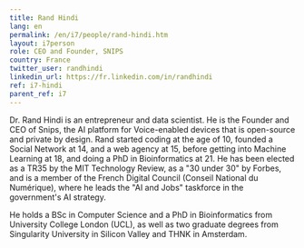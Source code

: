 ```yaml
---
title: Rand Hindi
lang: en
permalink: /en/i7/people/rand-hindi.htm
layout: i7person
role: CEO and Founder, SNIPS 
country: France
twitter_user: randhindi 
linkedin_url: https://fr.linkedin.com/in/randhindi
ref: i7-hindi
parent_ref: i7
---
```

Dr. Rand Hindi is an entrepreneur and data scientist. He is the Founder and CEO of Snips, the AI platform for Voice-enabled devices that is open-source and private by design.
Rand started coding at the age of 10, founded a Social Network at 14, and a web agency at 15, before getting into Machine Learning at 18, and doing a PhD in Bioinformatics at 21.
He has been elected as a TR35 by the MIT Technology Review, as a "30 under 30" by Forbes, and is a member of the French Digital Council (Conseil National du Numérique), where he leads the "AI and Jobs" taskforce in the government's AI strategy.

He holds a BSc in Computer Science and a PhD in Bioinformatics from University College London (UCL), as well as two graduate degrees from Singularity University in Silicon Valley and THNK in Amsterdam.
